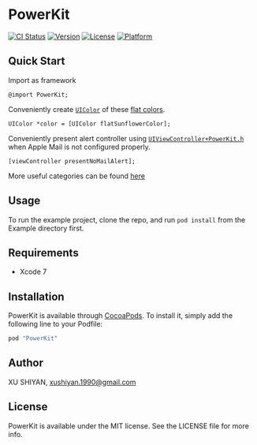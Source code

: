 # PowerKit

[![CI Status](http://img.shields.io/travis/xushiyan/PowerKit.svg?style=flat)](https://travis-ci.org/xushiyan/PowerKit)
[![Version](https://img.shields.io/cocoapods/v/PowerKit.svg?style=flat)](http://cocoapods.org/pods/PowerKit)
[![License](https://img.shields.io/cocoapods/l/PowerKit.svg?style=flat)](http://cocoapods.org/pods/PowerKit)
[![Platform](https://img.shields.io/cocoapods/p/PowerKit.svg?style=flat)](http://cocoapods.org/pods/PowerKit)

## Quick Start
Import as framework
```
@import PowerKit;
```
Conveniently create [`UIColor`](Pod/Classes/UIColor+PowerKit.h) of these [flat colors](http://flatuicolors.com/).
```
UIColor *color = [UIColor flatSunflowerColor];
```
Conveniently present alert controller using [`UIViewController+PowerKit.h`](Pod/Classes/UIViewController+PowerKit.h) when Apple Mail is not configured properly.
```
[viewController presentNoMailAlert];
```

More useful categories can be found [here](https://github.com/xushiyan/PowerKit/tree/master/Pod/Classes)


## Usage

To run the example project, clone the repo, and run `pod install` from the Example directory first.

## Requirements
- Xcode 7

## Installation

PowerKit is available through [CocoaPods](http://cocoapods.org). To install
it, simply add the following line to your Podfile:

```ruby
pod "PowerKit"
```

## Author

XU SHIYAN, xushiyan.1990@gmail.com

## License

PowerKit is available under the MIT license. See the LICENSE file for more info.
